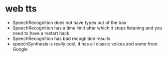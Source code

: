 # web tts
* SpeechRecognition does not have types out of the box
* SpeechRecognition has a time limit after which it stops listening and you need to have a restart hack
* SpeechRecognition has bad recognition results
* speechSynthesis is really cool, it has all classic voices and some from Google

